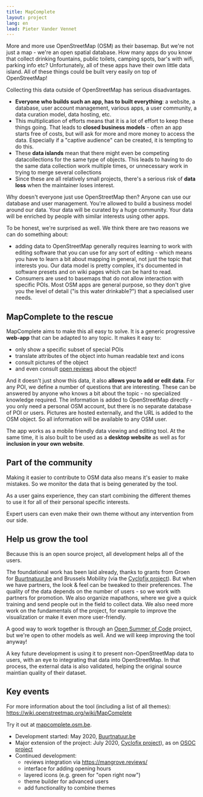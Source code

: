 ```yaml
---
title: MapComplete
layout: project
lang: en
lead: Pieter Vander Vennet
---
```




More and more use OpenStreetMap (OSM) as their basemap. But we're not just a map - we're an open spatial database. How many apps do you know that collect drinking fountains, public toilets, camping spots, bar's with wifi, parking info etc? Unfortunately, all of these apps have their own little data island. All of these things could be built very easily on top of OpenStreetMap! 

Collecting this data outside of OpenStreetMap has serious disadvantages.
* **Everyone who builds such an app, has to built everything**: a website, a database, user account management, various apps, a user community, a data curation model, data hosting, etc. 
* This multiplication of efforts means that it is a lot of effort to keep these things going. That leads to **closed business models** - often an app starts free of costs, but will ask for more and more money to access the data. Especially if a "captive audience" can be created, it is tempting to do this.
* These **data islands** mean that there might even be competing datacollections for the same type of objects. This leads to having to do the same data collection work multiple times, or unnecessary work in trying to merge several collections
* Since these are all relatively small projects, there's a serious risk of **data loss** when the maintainer loses interest.

Why doesn't everyone just use OpenStreetMap then? Anyone can use our database and user management. You're allowed to build a business model around our data. Your data will be curated by a huge community. Your data will be enriched by people with similar interests using other apps.

To be honest, we're surprised as well. We think there are two reasons we can do something about:
* adding data to OpenStreetMap generally requires learning to work with editing software that you can use for any sort of editing - which means you have to learn a bit about mapping in general, not just the topic that interests you. Our data model is pretty complex, it's documented in software presets and on wiki pages which can be hard to read.
* Consumers are used to basemaps that do not allow interaction with specific POIs. Most OSM apps are general purpose, so they don't give you the level of detail ("is this water drinkable?") that a specialised user needs.

## MapComplete to the rescue

MapComplete aims to make this all easy to solve. It is a generic progressive **web-app** that can be adapted to any topic. It makes it easy to:

- only show a specific subset of special POIs
- translate attributes of the object into human readable text and icons
- consult pictures of the object
- and even consult [open reviews](https://mangrove.reviews/) about the object!

And it doesn't just show this data, it also **allows you to add or edit data**. For any POI, we define a number of questions that are interesting. These can be answered by anyone who knows a bit about the topic - no specialized knowledge required. The information is added to OpenStreetMap directly - you only need a personal OSM account, but there is no separate database of POI or users. Pictures are hosted externally, and the URL is added to the OSM object. So all information will be available to any OSM user.

The app works as a mobile friendly data viewing and editing tool. At the same time, it is also built to be used as a **desktop website** as well as for **inclusion in your own website**.

## Part of the community

Making it easier to contribute to OSM data also means it's easier to make mistakes. So we monitor the data that is being generated by the tool.

As a user gains experience, they can start combining the different themes to use it for all of their personal specific interests. 

Expert users can even make their own theme without any intervention from our side.

## Help us grow the tool

Because this is an open source project, all development helps all of the users.

The foundational work has been laid already, thanks to grants from Groen for [Buurtnatuur.be](https://buurtnatuur.be/) and Brussels Mobility (via the [Cyclofix project](https://cyclofix.osm.be)). But when we have partners, the look & feel can be tweaked to their preferences. The quality of the data depends on the number of users - so we work with partners for promotion. We also organize mapathons, where we give a quick training and send people out in the field to collect data. We also need more work on the fundamentals of the project, for example to improve the visualization or make it even more user-friendly.

A good way to work together is through an [Open Summer of Code](https://osoc.be/) project, but we're open to other models as well. And we will keep improving the tool anyway!

A key future development is using it to present non-OpenStreetMap data to users, with an eye to integrating that data into OpenStreetMap. In that process, the external data is also validated, helping the original source maintian quality of their dataset.


## Key events

For more information about the tool (including a list of all themes): https://wiki.openstreetmap.org/wiki/MapComplete

Try it out at [mapcomplete.osm.be](https://mapcomplete.osm.be/). 

* Development started: May 2020, [Buurtnatuur.be](https://buurtnatuur.be/)
* Major extension of the project: July 2020, [Cyclofix project](https://cyclofix.osm.be)), as on [OSOC project](https://osoc.be/editions/2020/cyclofix)
* Continued development:
    * reviews integration via https://mangrove.reviews/
    * interface for adding opening hours
    * layered icons (e.g. green for "open right now")
    * theme builder for advanced users
    * add functionality to combine themes
